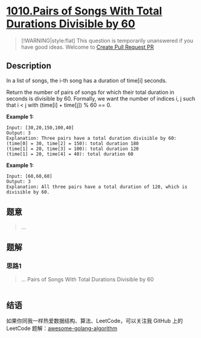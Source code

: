 # [1010.Pairs of Songs With Total Durations Divisible by 60][title]

> [!WARNING|style:flat]
> This question is temporarily unanswered if you have good ideas. Welcome to [Create Pull Request PR](https://github.com/Golang-Solutions/awesome-golang-algorithm)

## Description

In a list of songs, the i-th song has a duration of time[i] seconds.

Return the number of pairs of songs for which their total duration in seconds is divisible by 60.  Formally, we want the number of indices i, j such that i < j with (time[i] + time[j]) % 60 == 0.

**Example 1:**

```
Input: [30,20,150,100,40]
Output: 3
Explanation: Three pairs have a total duration divisible by 60:
(time[0] = 30, time[2] = 150): total duration 180
(time[1] = 20, time[3] = 100): total duration 120
(time[1] = 20, time[4] = 40): total duration 60
```

**Example 1:**

```
Input: [60,60,60]
Output: 3
Explanation: All three pairs have a total duration of 120, which is divisible by 60.
```

## 题意
> ...

## 题解

### 思路1
> ...
Pairs of Songs With Total Durations Divisible by 60
```go
```


## 结语

如果你同我一样热爱数据结构、算法、LeetCode，可以关注我 GitHub 上的 LeetCode 题解：[awesome-golang-algorithm][me]

[title]: https://leetcode.com/problems/pairs-of-songs-with-total-durations-divisible-by-60/
[me]: https://github.com/Golang-Solutions/awesome-golang-algorithm
